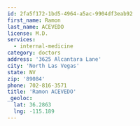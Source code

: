 ```yaml
---
id: 2fa5f172-1bd5-4964-a5ac-9904df3eab92
first_name: Ramon
last_name: ACEVEDO
license: M.D.
services:
  - internal-medicine
category: doctors
address: '3625 Alcantara Lane'
city: 'North Las Vegas'
state: NV
zip: '89084'
phone: 702-816-3571
title: 'Ramon ACEVEDO'
_geoloc:
  lat: 36.2863
  lng: -115.189
---
```

